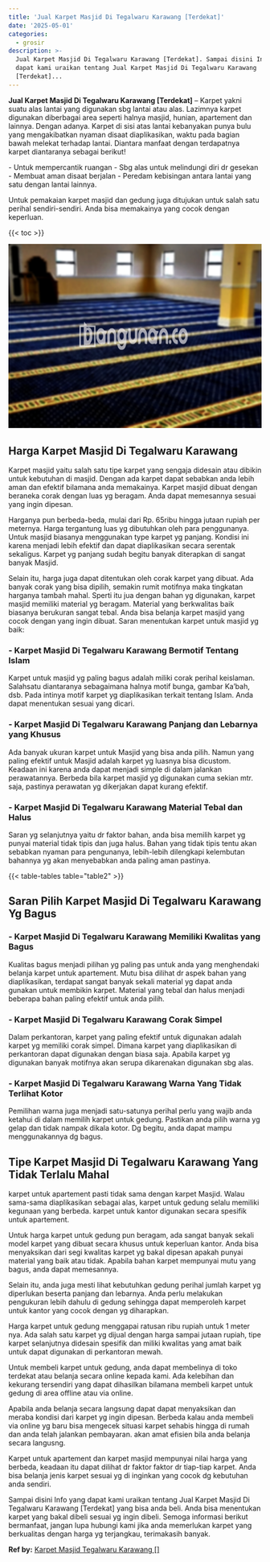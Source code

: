 ```yaml
---
title: 'Jual Karpet Masjid Di Tegalwaru Karawang [Terdekat]'
date: '2025-05-01'
categories:
  - grosir
description: >-
  Jual Karpet Masjid Di Tegalwaru Karawang [Terdekat]. Sampai disini Info yang
  dapat kami uraikan tentang Jual Karpet Masjid Di Tegalwaru Karawang
  [Terdekat]...
---
```


**Jual Karpet Masjid Di Tegalwaru Karawang \[Terdekat\]** – Karpet yakni suatu alas lantai yang digunakan sbg lantai atau alas. Lazimnya karpet digunakan diberbagai area seperti halnya masjid, hunian, apartement dan lainnya. Dengan adanya. Karpet di sisi atas lantai kebanyakan punya bulu yang mengakibatkan nyaman disaat diaplikasikan, waktu pada bagian bawah melekat terhadap lantai. Diantara manfaat dengan terdapatnya karpet diantaranya sebagai berikut!

\- Untuk mempercantik ruangan - Sbg alas untuk melindungi diri dr gesekan - Membuat aman disaat berjalan - Peredam kebisingan antara lantai yang satu dengan lantai lainnya.

Untuk pemakaian karpet masjid dan gedung juga ditujukan untuk salah satu perihal sendiri-sendiri. Anda bisa memakainya yang cocok dengan keperluan.

{{< toc >}}

![Jual Karpet Masjid Di Tegalwaru Karawang [Terdekat]](/images/grosir-karpet-murah-33.png)

## Harga Karpet Masjid Di Tegalwaru Karawang

Karpet masjid yaitu salah satu tipe karpet yang sengaja didesain atau dibikin untuk kebutuhan di masjid. Dengan ada karpet dapat sebabkan anda lebih aman dan efektif bilamana anda memakainya. Karpet masjid dibuat dengan beraneka corak dengan luas yg beragam. Anda dapat memesannya sesuai yang ingin dipesan.

Harganya pun berbeda-beda, mulai dari Rp. 65ribu hingga jutaan rupiah per meternya. Harga tergantung luas yg dibutuhkan oleh para penggunanya. Untuk masjid biasanya menggunakan type karpet yg panjang. Kondisi ini karena menjadi lebih efektif dan dapat diaplikasikan secara serentak sekaligus. Karpet yg panjang sudah begitu banyak diterapkan di sangat banyak Masjid.

Selain itu, harga juga dapat ditentukan oleh corak karpet yang dibuat. Ada banyak corak yang bisa dipilih, semakin rumit motifnya maka tingkatan harganya tambah mahal. Sperti itu jua dengan bahan yg digunakan, karpet masjid memiliki material yg beragam. Material yang berkwalitas baik biasanya berukuran sangat tebal. Anda bisa belanja karpet masjid yang cocok dengan yang ingin dibuat. Saran menentukan karpet untuk masjid yg baik:

### \- Karpet Masjid Di Tegalwaru Karawang Bermotif Tentang Islam

Karpet untuk masjid yg paling bagus adalah miliki corak perihal keislaman. Salahsatu diantaranya sebagaimana halnya motif bunga, gambar Ka’bah, dsb. Pada intinya motif karpet yg diaplikasikan terkait tentang Islam. Anda dapat menentukan sesuai yang dicari.

### \- Karpet Masjid Di Tegalwaru Karawang Panjang dan Lebarnya yang Khusus

Ada banyak ukuran karpet untuk Masjid yang bisa anda pilih. Namun yang paling efektif untuk Masjid adalah karpet yg luasnya bisa dicustom. Keadaan ini karena anda dapat menjadi simple di dalam jalankan perawatannya. Berbeda bila karpet masjid yg digunakan cuma sekian mtr. saja, pastinya perawatan yg dikerjakan dapat kurang efektif.

### \- Karpet Masjid Di Tegalwaru Karawang Material Tebal dan Halus

Saran yg selanjutnya yaitu dr faktor bahan, anda bisa memilih karpet yg punyai material tidak tipis dan juga halus. Bahan yang tidak tipis tentu akan sebabkan nyaman para pengunanya, lebih-lebih dilengkapi kelembutan bahannya yg akan menyebabkan anda paling aman pastinya.

{{< table-tables table="table2" >}}

## Saran Pilih Karpet Masjid Di Tegalwaru Karawang Yg Bagus

### \- Karpet Masjid Di Tegalwaru Karawang Memiliki Kwalitas yang Bagus

Kualitas bagus menjadi pilihan yg paling pas untuk anda yang menghendaki belanja karpet untuk apartement. Mutu bisa dilihat dr aspek bahan yang diaplikasikan, terdapat sangat banyak sekali material yg dapat anda gunakan untuk membikin karpet. Material yang tebal dan halus menjadi beberapa bahan paling efektif untuk anda pilih.

### \- Karpet Masjid Di Tegalwaru Karawang Corak Simpel

Dalam perkantoran, karpet yang paling efektif untuk digunakan adalah karpet yg memiliki corak simpel. Dimana karpet yang diaplikasikan di perkantoran dapat digunakan dengan biasa saja. Apabila karpet yg digunakan banyak motifnya akan serupa dikarenakan digunakan sbg alas.

### \- Karpet Masjid Di Tegalwaru Karawang Warna Yang Tidak Terlihat Kotor

Pemilihan warna juga menjadi satu-satunya perihal perlu yang wajib anda ketahui di dalam memilih karpet untuk gedung. Pastikan anda pilih warna yg gelap dan tidak nampak dikala kotor. Dg begitu, anda dapat mampu menggunakannya dg bagus.

## Tipe Karpet Masjid Di Tegalwaru Karawang Yang Tidak Terlalu Mahal

karpet untuk apartement pasti tidak sama dengan karpet Masjid. Walau sama-sama diaplikasikan sebagai alas, karpet untuk gedung selalu memiliki kegunaan yang berbeda. karpet untuk kantor digunakan secara spesifik untuk apartement.

Untuk harga karpet untuk gedung pun beragam, ada sangat banyak sekali model karpet yang dibuat secara khusus untuk keperluan kantor. Anda bisa menyaksikan dari segi kwalitas karpet yg bakal dipesan apakah punyai material yang baik atau tidak. Apabila bahan karpet mempunyai mutu yang bagus, anda dapat memesannya.

Selain itu, anda juga mesti lihat kebutuhkan gedung perihal jumlah karpet yg diperlukan beserta panjang dan lebarnya. Anda perlu melakukan pengukuran lebih dahulu di gedung sehingga dapat memperoleh karpet untuk kantor yang cocok dengan yg diharapkan.

Harga karpet untuk gedung menggapai ratusan ribu rupiah untuk 1 meter nya. Ada salah satu karpet yg dijual dengan harga sampai jutaan rupiah, tipe karpet selanjutnya didesain spesifik dan miliki kwalitas yang amat baik untuk dapat digunakan di perkantoran mewah.

Untuk membeli karpet untuk gedung, anda dapat membelinya di toko terdekat atau belanja secara online kepada kami. Ada kelebihan dan kekurang tersendiri yang dapat dihasilkan bilamana membeli karpet untuk gedung di area offline atau via online.

Apabila anda belanja secara langsung dapat dapat menyaksikan dan meraba kondisi dari karpet yg ingin dipesan. Berbeda kalau anda membeli via online yg baru bisa mengecek situasi karpet sehabis hingga di rumah dan anda telah jalankan pembayaran. akan amat efisien bila anda belanja secara langusng.

Karpet untuk apartement dan karpet masjid mempunyai nilai harga yang berbeda, keadaan itu dapat dilihat dr faktor faktor dr tiap-tiap karpet. Anda bisa belanja jenis karpet sesuai yg di inginkan yang cocok dg kebutuhan anda sendiri.

Sampai disini Info yang dapat kami uraikan tentang Jual Karpet Masjid Di Tegalwaru Karawang \[Terdekat\] yang bisa anda beli. Anda bisa menentukan karpet yang bakal dibeli sesuai yg ingin dibeli. Semoga informasi berikut bermanfaat, jangan lupa hubungi kami jika anda memerlukan karpet yang berkualitas dengan harga yg terjangkau, terimakasih banyak.

**Ref by:**  [Karpet Masjid Tegalwaru Karawang []](https://id.wikipedia.org/wiki/Karpet)
